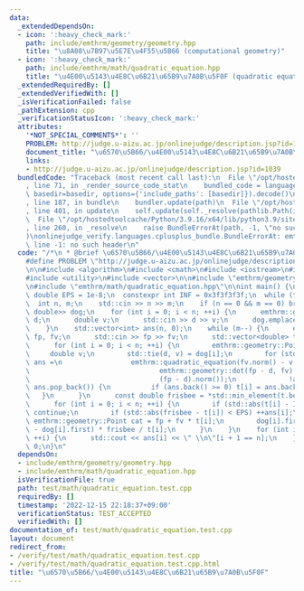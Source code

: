 ```yaml
---
data:
  _extendedDependsOn:
  - icon: ':heavy_check_mark:'
    path: include/emthrm/geometry/geometry.hpp
    title: "\u8A08\u7B97\u5E7E\u4F55\u5B66 (computational geometry)"
  - icon: ':heavy_check_mark:'
    path: include/emthrm/math/quadratic_equation.hpp
    title: "\u4E00\u5143\u4E8C\u6B21\u65B9\u7A0B\u5F0F (quadratic equation)"
  _extendedRequiredBy: []
  _extendedVerifiedWith: []
  _isVerificationFailed: false
  _pathExtension: cpp
  _verificationStatusIcon: ':heavy_check_mark:'
  attributes:
    '*NOT_SPECIAL_COMMENTS*': ''
    PROBLEM: http://judge.u-aizu.ac.jp/onlinejudge/description.jsp?id=1039
    document_title: "\u6570\u5B66/\u4E00\u5143\u4E8C\u6B21\u65B9\u7A0B\u5F0F"
    links:
    - http://judge.u-aizu.ac.jp/onlinejudge/description.jsp?id=1039
  bundledCode: "Traceback (most recent call last):\n  File \"/opt/hostedtoolcache/Python/3.9.16/x64/lib/python3.9/site-packages/onlinejudge_verify/documentation/build.py\"\
    , line 71, in _render_source_code_stat\n    bundled_code = language.bundle(stat.path,\
    \ basedir=basedir, options={'include_paths': [basedir]}).decode()\n  File \"/opt/hostedtoolcache/Python/3.9.16/x64/lib/python3.9/site-packages/onlinejudge_verify/languages/cplusplus.py\"\
    , line 187, in bundle\n    bundler.update(path)\n  File \"/opt/hostedtoolcache/Python/3.9.16/x64/lib/python3.9/site-packages/onlinejudge_verify/languages/cplusplus_bundle.py\"\
    , line 401, in update\n    self.update(self._resolve(pathlib.Path(included), included_from=path))\n\
    \  File \"/opt/hostedtoolcache/Python/3.9.16/x64/lib/python3.9/site-packages/onlinejudge_verify/languages/cplusplus_bundle.py\"\
    , line 260, in _resolve\n    raise BundleErrorAt(path, -1, \"no such header\"\
    )\nonlinejudge_verify.languages.cplusplus_bundle.BundleErrorAt: emthrm/geometry/geometry.hpp:\
    \ line -1: no such header\n"
  code: "/*\n * @brief \u6570\u5B66/\u4E00\u5143\u4E8C\u6B21\u65B9\u7A0B\u5F0F\n */\n\
    #define PROBLEM \"http://judge.u-aizu.ac.jp/onlinejudge/description.jsp?id=1039\"\
    \n\n#include <algorithm>\n#include <cmath>\n#include <iostream>\n#include <tuple>\n\
    #include <utility>\n#include <vector>\n\n#include \"emthrm/geometry/geometry.hpp\"\
    \n#include \"emthrm/math/quadratic_equation.hpp\"\n\nint main() {\n  constexpr\
    \ double EPS = 1e-8;\n  constexpr int INF = 0x3f3f3f3f;\n  while (true) {\n  \
    \  int n, m;\n    std::cin >> n >> m;\n    if (n == 0 && m == 0) break;\n    std::vector<std::pair<emthrm::geometry::Point,\
    \ double>> dog;\n    for (int i = 0; i < n; ++i) {\n      emthrm::geometry::Point\
    \ d;\n      double v;\n      std::cin >> d >> v;\n      dog.emplace_back(d, v);\n\
    \    }\n    std::vector<int> ans(n, 0);\n    while (m--) {\n      emthrm::geometry::Point\
    \ fp, fv;\n      std::cin >> fp >> fv;\n      std::vector<double> t(n, INF);\n\
    \      for (int i = 0; i < n; ++i) {\n        emthrm::geometry::Point d;\n   \
    \     double v;\n        std::tie(d, v) = dog[i];\n        for (std::vector<double>\
    \ ans =\n                 emthrm::quadratic_equation(fv.norm() - v * v,\n    \
    \                                emthrm::geometry::dot(fp - d, fv) * 2,\n    \
    \                                (fp - d).norm());\n             !ans.empty();\
    \ ans.pop_back()) {\n          if (ans.back() >= 0) t[i] = ans.back();\n     \
    \   }\n      }\n      const double frisbee = *std::min_element(t.begin(), t.end());\n\
    \      for (int i = 0; i < n; ++i) {\n        if (std::abs(t[i] - INF) < EPS)\
    \ continue;\n        if (std::abs(frisbee - t[i]) < EPS) ++ans[i];\n        const\
    \ emthrm::geometry::Point cat = fp + fv * t[i];\n        dog[i].first += (cat\
    \ - dog[i].first) * frisbee / t[i];\n      }\n    }\n    for (int i = 0; i < n;\
    \ ++i) {\n      std::cout << ans[i] << \" \\n\"[i + 1 == n];\n    }\n  }\n  return\
    \ 0;\n}\n"
  dependsOn:
  - include/emthrm/geometry/geometry.hpp
  - include/emthrm/math/quadratic_equation.hpp
  isVerificationFile: true
  path: test/math/quadratic_equation.test.cpp
  requiredBy: []
  timestamp: '2022-12-15 22:18:37+09:00'
  verificationStatus: TEST_ACCEPTED
  verifiedWith: []
documentation_of: test/math/quadratic_equation.test.cpp
layout: document
redirect_from:
- /verify/test/math/quadratic_equation.test.cpp
- /verify/test/math/quadratic_equation.test.cpp.html
title: "\u6570\u5B66/\u4E00\u5143\u4E8C\u6B21\u65B9\u7A0B\u5F0F"
---
```

